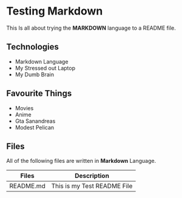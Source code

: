 # Testing Markdown

This Is  all about trying the **MARKDOWN** language to a README file.

## Technologies

* Markdown Language
* My Stressed out Laptop
* My Dumb Brain

## Favourite Things
* Movies
* Anime
* Gta Sanandreas
* Modest Pelican

## Files

All of the following files are written in **Markdown** Language.

| Files     | Description                  |
| -------   | ---------------------------- |
| README.md | This is my Test README File  |
